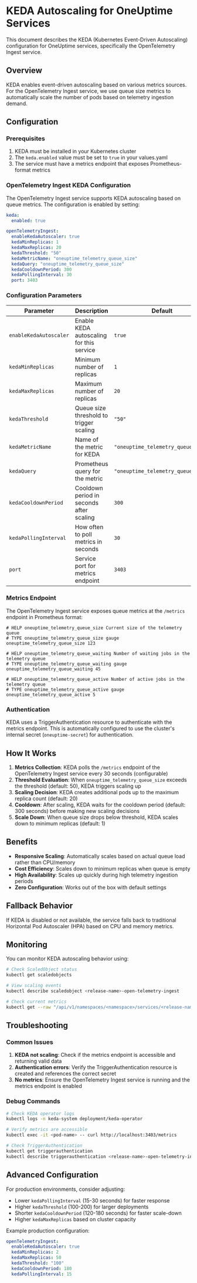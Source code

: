 # KEDA Autoscaling for OneUptime Services

This document describes the KEDA (Kubernetes Event-Driven Autoscaling) configuration for OneUptime services, specifically the OpenTelemetry Ingest service.

## Overview

KEDA enables event-driven autoscaling based on various metrics sources. For the OpenTelemetry Ingest service, we use queue size metrics to automatically scale the number of pods based on telemetry ingestion demand.

## Configuration

### Prerequisites

1. KEDA must be installed in your Kubernetes cluster
2. The `keda.enabled` value must be set to `true` in your values.yaml
3. The service must have a metrics endpoint that exposes Prometheus-format metrics

### OpenTelemetry Ingest KEDA Configuration

The OpenTelemetry Ingest service supports KEDA autoscaling based on queue metrics. The configuration is enabled by setting:

```yaml
keda:
  enabled: true

openTelemetryIngest:
  enableKedaAutoscaler: true
  kedaMinReplicas: 1
  kedaMaxReplicas: 20
  kedaThreshold: "50"
  kedaMetricName: "oneuptime_telemetry_queue_size"
  kedaQuery: "oneuptime_telemetry_queue_size"
  kedaCooldownPeriod: 300
  kedaPollingInterval: 30
  port: 3403
```

### Configuration Parameters

| Parameter | Description | Default |
|-----------|-------------|---------|
| `enableKedaAutoscaler` | Enable KEDA autoscaling for this service | `true` |
| `kedaMinReplicas` | Minimum number of replicas | `1` |
| `kedaMaxReplicas` | Maximum number of replicas | `20` |
| `kedaThreshold` | Queue size threshold to trigger scaling | `"50"` |
| `kedaMetricName` | Name of the metric for KEDA | `"oneuptime_telemetry_queue_size"` |
| `kedaQuery` | Prometheus query for the metric | `"oneuptime_telemetry_queue_size"` |
| `kedaCooldownPeriod` | Cooldown period in seconds after scaling | `300` |
| `kedaPollingInterval` | How often to poll metrics in seconds | `30` |
| `port` | Service port for metrics endpoint | `3403` |

### Metrics Endpoint

The OpenTelemetry Ingest service exposes queue metrics at the `/metrics` endpoint in Prometheus format:

```
# HELP oneuptime_telemetry_queue_size Current size of the telemetry queue
# TYPE oneuptime_telemetry_queue_size gauge
oneuptime_telemetry_queue_size 123

# HELP oneuptime_telemetry_queue_waiting Number of waiting jobs in the telemetry queue
# TYPE oneuptime_telemetry_queue_waiting gauge
oneuptime_telemetry_queue_waiting 45

# HELP oneuptime_telemetry_queue_active Number of active jobs in the telemetry queue
# TYPE oneuptime_telemetry_queue_active gauge
oneuptime_telemetry_queue_active 5
```

### Authentication

KEDA uses a TriggerAuthentication resource to authenticate with the metrics endpoint. This is automatically configured to use the cluster's internal secret (`oneuptime-secret`) for authentication.

## How It Works

1. **Metrics Collection**: KEDA polls the `/metrics` endpoint of the OpenTelemetry Ingest service every 30 seconds (configurable)
2. **Threshold Evaluation**: When `oneuptime_telemetry_queue_size` exceeds the threshold (default: 50), KEDA triggers scaling up
3. **Scaling Decision**: KEDA creates additional pods up to the maximum replica count (default: 20)
4. **Cooldown**: After scaling, KEDA waits for the cooldown period (default: 300 seconds) before making new scaling decisions
5. **Scale Down**: When queue size drops below threshold, KEDA scales down to minimum replicas (default: 1)

## Benefits

- **Responsive Scaling**: Automatically scales based on actual queue load rather than CPU/memory
- **Cost Efficiency**: Scales down to minimum replicas when queue is empty
- **High Availability**: Scales up quickly during high telemetry ingestion periods
- **Zero Configuration**: Works out of the box with default settings

## Fallback Behavior

If KEDA is disabled or not available, the service falls back to traditional Horizontal Pod Autoscaler (HPA) based on CPU and memory metrics.

## Monitoring

You can monitor KEDA autoscaling behavior using:

```bash
# Check ScaledObject status
kubectl get scaledobjects

# View scaling events
kubectl describe scaledobject <release-name>-open-telemetry-ingest

# Check current metrics
kubectl get --raw "/api/v1/namespaces/<namespace>/services/<release-name>-open-telemetry-ingest:3403/proxy/metrics"
```

## Troubleshooting

### Common Issues

1. **KEDA not scaling**: Check if the metrics endpoint is accessible and returning valid data
2. **Authentication errors**: Verify the TriggerAuthentication resource is created and references the correct secret
3. **No metrics**: Ensure the OpenTelemetry Ingest service is running and the metrics endpoint is enabled

### Debug Commands

```bash
# Check KEDA operator logs
kubectl logs -n keda-system deployment/keda-operator

# Verify metrics are accessible
kubectl exec -it <pod-name> -- curl http://localhost:3403/metrics

# Check TriggerAuthentication
kubectl get triggerauthentication
kubectl describe triggerauthentication <release-name>-open-telemetry-ingest-keda-auth
```

## Advanced Configuration

For production environments, consider adjusting:

- Lower `kedaPollingInterval` (15-30 seconds) for faster response
- Higher `kedaThreshold` (100-200) for larger deployments  
- Shorter `kedaCooldownPeriod` (120-180 seconds) for faster scale-down
- Higher `kedaMaxReplicas` based on cluster capacity

Example production configuration:

```yaml
openTelemetryIngest:
  enableKedaAutoscaler: true
  kedaMinReplicas: 2
  kedaMaxReplicas: 50
  kedaThreshold: "100"
  kedaCooldownPeriod: 180
  kedaPollingInterval: 15
```

